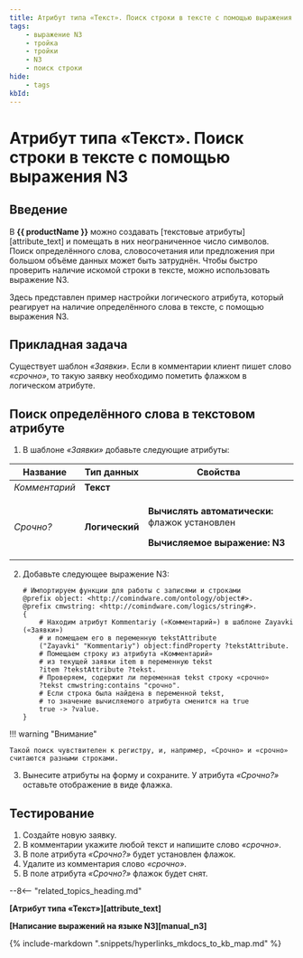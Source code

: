 ```yaml
---
title: Атрибут типа «Текст». Поиск строки в тексте с помощью выражения N3
tags:
    - выражение N3
    - тройка
    - тройки
    - N3
    - поиск строки
hide:
    - tags
kbId:
---
```


# Атрибут типа «Текст». Поиск строки в тексте с помощью выражения N3

## Введение

В **{{ productName }}** можно создавать [текстовые атрибуты][attribute_text] и помещать в них неограниченное число символов. Поиск определённого слова, словосочетания или предложения при большом объёме данных может быть затруднён. Чтобы быстро проверить наличие искомой строки в тексте, можно использовать выражение N3.

Здесь представлен пример настройки логического атрибута, который реагирует на наличие определённого слова в тексте, с помощью выражения N3.

## Прикладная задача

Существует шаблон _«Заявки»_. Если в комментарии клиент пишет слово _«срочно»_, то такую заявку необходимо пометить флажком в логическом атрибуте.

## Поиск определённого слова в текстовом атрибуте

1. В шаблоне _«Заявки»_ добавьте следующие атрибуты:

| Название      | Тип данных     | Свойства                                                                        |
| ------------- | -------------- | ------------------------------------------------------------------------------- |
| _Комментарий_ | **Текст**      |                                                                                 |
| _Срочно?_     | **Логический** | <p>**Вычислять автоматически:** флажок установлен</p><p>**Вычисляемое выражение: N3**</p> |

2. Добавьте следующее выражение N3:

    ``` turtle
    # Импортируем функции для работы с записями и строками
    @prefix object: <http://comindware.com/ontology/object#>.  
    @prefix cmwstring: <http://comindware.com/logics/string#>.  
    {  
        # Находим атрибут Kommentariy («Комментарий») в шаблоне Zayavki («Заявки»)
        # и помещаем его в переменную tekstAttribute
        ("Zayavki" "Kommentariy") object:findProperty ?tekstAttribute.   
        # Помещаем строку из атрибута «Комментарий»
        # из текущей заявки item в переменную tekst
        ?item ?tekstAttribute ?tekst.
        # Проверяем, содержит ли переменная tekst строку «срочно»
        ?tekst cmwstring:contains "срочно".
        # Если строка была найдена в переменной tekst,
        # то значение вычисляемого атрибута сменится на true
        true -> ?value.  
    }
    ```

!!! warning "Внимание"

    Такой поиск чувствителен к регистру, и, например, «Срочно» и «срочно» считаются разными строками.

3. Вынесите атрибуты на форму и сохраните. У атрибута _«Срочно?»_ оставьте отображение в виде флажка.

## Тестирование

1. Создайте новую заявку.
2. В комментарии укажите любой текст и напишите слово _«срочно»_.
3. В поле атрибута _«Срочно?»_ будет установлен флажок.
4. Удалите из комментария слово _«срочно»_.
5. В поле атрибута _«Срочно?»_ флажок будет снят.

--8<-- "related_topics_heading.md"

**[Атрибут типа «Текст»][attribute_text]**

**[Написание выражений на языке N3][manual_n3]**

{%
include-markdown ".snippets/hyperlinks_mkdocs_to_kb_map.md"
%}
